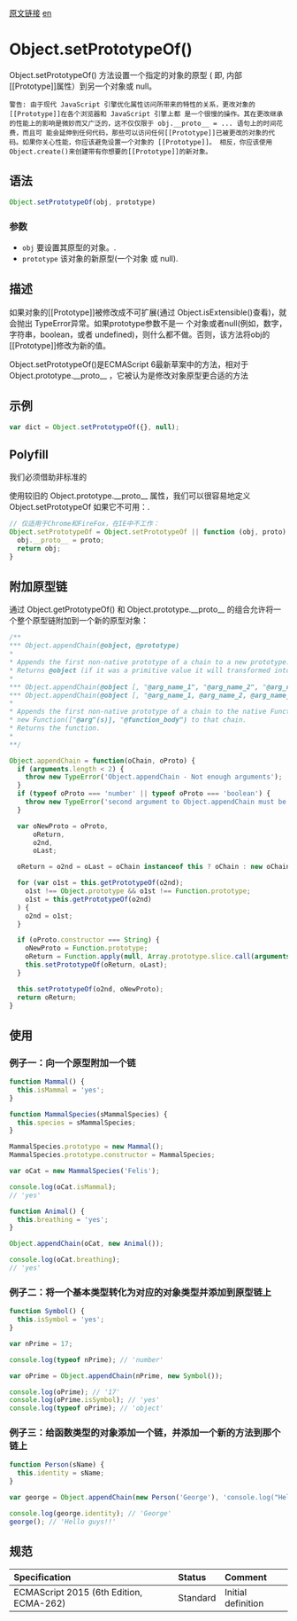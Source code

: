 <a href="https://developer.mozilla.org/zh-CN/docs/Web/JavaScript/Reference/Global_Objects/Object/setPrototypeOf" target="_blank">原文链接</a>
<a href="https://developer.mozilla.org/en-US/docs/Web/JavaScript/Reference/Global_Objects/Object/setPrototypeOf" target="_blank">en</a>

# Object.setPrototypeOf()

Object.setPrototypeOf() 方法设置一个指定的对象的原型 ( 即, 内部[[Prototype]]属性）到另一个对象或  null。

`警告: 由于现代 JavaScript 引擎优化属性访问所带来的特性的关系，更改对象的 [[Prototype]]在各个浏览器和 JavaScript 引擎上都
是一个很慢的操作。其在更改继承的性能上的影响是微妙而又广泛的，这不仅仅限于 obj.__proto__ = ... 语句上的时间花费，而且可
能会延伸到任何代码，那些可以访问任何[[Prototype]]已被更改的对象的代码。如果你关心性能，你应该避免设置一个对象的 [[Prototype]]。
相反，你应该使用 Object.create()来创建带有你想要的[[Prototype]]的新对象。`

## 语法

```javascript
Object.setPrototypeOf(obj, prototype)
```

### 参数

* `obj` 要设置其原型的对象。.
* `prototype` 该对象的新原型(一个对象 或 null).

## 描述

如果对象的[[Prototype]]被修改成不可扩展(通过 Object.isExtensible()查看)，就会抛出 TypeError异常。如果prototype参数不是一
个对象或者null(例如，数字，字符串，boolean，或者 undefined)，则什么都不做。否则，该方法将obj的[[Prototype]]修改为新的值。

Object.setPrototypeOf()是ECMAScript 6最新草案中的方法，相对于 Object.prototype.\_\_proto\_\_ ，它被认为是修改对象原型更合适的方法

## 示例

```javascript
var dict = Object.setPrototypeOf({}, null);
```

## Polyfill

我们必须借助非标准的

使用较旧的 Object.prototype.\_\_proto\_\_ 属性，我们可以很容易地定义Object.setPrototypeOf 如果它不可用：.

```javascript
// 仅适用于Chrome和FireFox，在IE中不工作：
Object.setPrototypeOf = Object.setPrototypeOf || function (obj, proto) {
  obj.__proto__ = proto;
  return obj;
}
```

## 附加原型链

通过  Object.getPrototypeOf() 和 Object.prototype.\_\_proto\_\_ 的组合允许将一个整个原型链附加到一个新的原型对象：

```javascript
/**
*** Object.appendChain(@object, @prototype)
*
* Appends the first non-native prototype of a chain to a new prototype.
* Returns @object (if it was a primitive value it will transformed into an object).
*
*** Object.appendChain(@object [, "@arg_name_1", "@arg_name_2", "@arg_name_3", "..."], "@function_body")
*** Object.appendChain(@object [, "@arg_name_1, @arg_name_2, @arg_name_3, ..."], "@function_body")
*
* Appends the first non-native prototype of a chain to the native Function.prototype object, then appends a
* new Function(["@arg"(s)], "@function_body") to that chain.
* Returns the function.
*
**/

Object.appendChain = function(oChain, oProto) {
  if (arguments.length < 2) {
    throw new TypeError('Object.appendChain - Not enough arguments');
  }
  if (typeof oProto === 'number' || typeof oProto === 'boolean') {
    throw new TypeError('second argument to Object.appendChain must be an object or a string');
  }

  var oNewProto = oProto,
      oReturn,
      o2nd,
      oLast;

  oReturn = o2nd = oLast = oChain instanceof this ? oChain : new oChain.constructor(oChain);

  for (var o1st = this.getPrototypeOf(o2nd);
    o1st !== Object.prototype && o1st !== Function.prototype;
    o1st = this.getPrototypeOf(o2nd)
  ) {
    o2nd = o1st;
  }

  if (oProto.constructor === String) {
    oNewProto = Function.prototype;
    oReturn = Function.apply(null, Array.prototype.slice.call(arguments, 1));
    this.setPrototypeOf(oReturn, oLast);
  }

  this.setPrototypeOf(o2nd, oNewProto);
  return oReturn;
}
```

## 使用

### 例子一：向一个原型附加一个链

```javascript
function Mammal() {
  this.isMammal = 'yes';
}

function MammalSpecies(sMammalSpecies) {
  this.species = sMammalSpecies;
}

MammalSpecies.prototype = new Mammal();
MammalSpecies.prototype.constructor = MammalSpecies;

var oCat = new MammalSpecies('Felis');

console.log(oCat.isMammal);
// 'yes'

function Animal() {
  this.breathing = 'yes';
}

Object.appendChain(oCat, new Animal());

console.log(oCat.breathing);
// 'yes'
```

### 例子二：将一个基本类型转化为对应的对象类型并添加到原型链上

```javascript
function Symbol() {
  this.isSymbol = 'yes';
}

var nPrime = 17;

console.log(typeof nPrime); // 'number'

var oPrime = Object.appendChain(nPrime, new Symbol());

console.log(oPrime); // '17'
console.log(oPrime.isSymbol); // 'yes'
console.log(typeof oPrime); // 'object'
```

### 例子三：给函数类型的对象添加一个链，并添加一个新的方法到那个链上

```javascript
function Person(sName) {
  this.identity = sName;
}

var george = Object.appendChain(new Person('George'), 'console.log("Hello guys!!");');

console.log(george.identity); // 'George'
george(); // 'Hello guys!!'
```

## 规范

| Specification                           | Status   | Comment            |
|:----------------------------------------|:---------|:-------------------|
| ECMAScript 2015 (6th Edition, ECMA-262) | Standard | Initial definition |